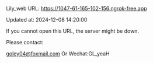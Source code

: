 Lily_web URL: https://1047-61-165-102-156.ngrok-free.app

Updated at: 2024-12-08 14:20:00

If you cannot open this URL, the server might be down.

Please contact: 

goley04@foxmail.com Or Wechat:GL_yeaH